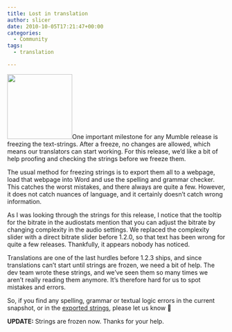 ```yaml
---
title: Lost in translation
author: slicer
date: 2010-10-05T17:21:47+00:00
categories:
  - Community
tags:
  - translation

---
```

[<img class="alignleft size-thumbnail wp-image-198" title="spelling" src="http://blog.mumble.info/wp-uploads/2010/10/spelling-150x150.jpg" alt="" width="150" height="150" />][1]One important milestone for any Mumble release is freezing the text-strings. After a freeze, no changes are allowed, which means our translators can start working. For this release, we&#8217;d like a bit of help proofing and checking the strings before we freeze them.

<!--more-->The usual method for freezing strings is to export them all to a webpage, load that webpage into Word and use the spelling and grammar checker. This catches the worst mistakes, and there always are quite a few. However, it does not catch nuances of language, and it certainly doesn&#8217;t catch wrong information.

As I was looking through the strings for this release, I notice that the tooltip for the bitrate in the audiostats mention that you can adjust the bitrate by changing complexity in the audio settings. We replaced the complexity slider with a direct bitrate slider before 1.2.0, so that text has been wrong for quite a few releases. Thankfully, it appears nobody has noticed.

Translations are one of the last hurdles before 1.2.3 ships, and since translations can&#8217;t start until strings are frozen, we need a bit of help. The dev team wrote these strings, and we&#8217;ve seen them so many times we aren&#8217;t really reading them anymore. It&#8217;s therefore hard for us to spot mistakes and errors.

So, if you find any spelling, grammar or textual logic errors in the current snapshot, or in the [exported strings][2], please let us know 🙂

**UPDATE:** Strings are frozen now. Thanks for your help.

 [1]: http://blog.mumble.info/wp-uploads/2010/10/spelling.jpg
 [2]: http://mumble.info/en-ac2b6ca497387652bfe96ef75d444ac1cb622d76.html "Exported strings"
